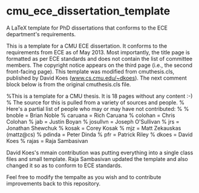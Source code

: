 cmu_ece_dissertation_template
=============================

A LaTeX template for PhD dissertations that conforms to the ECE
department's requirements.

This is a template for a CMU ECE dissertation.  It conforms to the
requirements from ECE as of May 2013.  Most importantly, the title
page is formatted as per ECE standards and does not contain the list
of committee members.  The copyright notice appears on the third page
(i.e., the second front-facing page).  This template was modified from
cmuthesis.cls, published by David Koes (www.cs.cmu.edu/~dkoes).  The
next comment block below is from the original cmuthesis.cls file.

%This is a template for a CMU thesis.  It is 18 pages without any content :-)
% The source for this is pulled from a variety of sources and people.
% Here's a partial list of people who may or may have not contributed:
%
%        bnoble   = Brian Noble
%        caruana  = Rich Caruana
%        colohan  = Chris Colohan
%        jab      = Justin Boyan
%        josullvn = Joseph O'Sullivan
%        jrs      = Jonathan Shewchuk
%        kosak    = Corey Kosak
%        mjz      = Matt Zekauskas (mattz@cs)
%        pdinda   = Peter Dinda
%        pfr      = Patrick Riley
%        dkoes = David Koes
%        rajas = Raja Sambasivan

David Koes's mmain contribution was putting everything into a single
class files and small template.  Raja Sambasivan updated the
template and also changed it so as to conform to ECE standards.

Feel free to modify the tempalte as you wish and to contribute
improvements back to this repository.